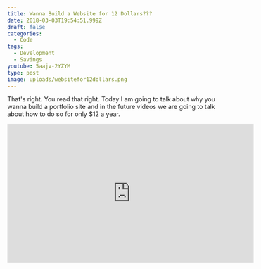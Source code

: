 ```yaml
---
title: Wanna Build a Website for 12 Dollars???
date: 2018-03-03T19:54:51.999Z
draft: false
categories:
  - Code
tags:
  - Development
  - Savings
youtube: 5aajv-2YZYM
type: post
image: uploads/websitefor12dollars.png
---
```

That's right. You read that right. Today I am going to talk about why you wanna build a portfolio site and in the future videos we are going to talk about how to do so for only $12 a year.

<!--more-->
<iframe width="560" height="315" src="https://www.youtube.com/embed/5aajv-2YZYM"frameborder="0" allow="autoplay; encrypted-media" allowfullscreen></iframe>